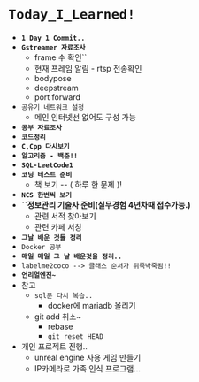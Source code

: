# `Today_I_Learned!`

- **``1 Day 1 Commit..``**
- **``Gstreamer 자료조사``**
  - frame 수 확인``
  - 현재 프레임 알림 - rtsp 전송확인
  - bodypose
  - deepstream
  - port forward
- ``공유기 네트워크 설정``
  - 메인 인터넷선 없어도 구성 가능
- **``공부 자료조사``**
- **``코드정리``**
- **``C,Cpp 다시보기``**
- **``알고리즘 - 백준!!``**
- **``SQL-LeetCode1``**
- **``코딩 테스트 준비``**
  - 책 보기 -- ( 하루 한 문제 )!
- **``NCS 한번씩 보기``**
- **``정보관리 기술사 준비(실무경험 4년차때 접수가능.)**
  - 관련 서적 찾아보기
  - 관련 카페 서칭
- **``그날 배운 것들 정리``**
- ``Docker 공부``
- **``매일 매일 그 날 배운것을 정리..``**
- `labelme2coco --> 클래스 순서가 뒤죽박죽됨!!`
- **`언리얼엔진~`**
- 참고
  - ``sql문 다시 복습..`` 
    - docker에 mariadb 올리기
  - git add 취소~
    - rebase
    - `git reset HEAD`
- 개인 프로젝트 진행..
  - unreal engine 사용 게임 만들기
  - IP카메라로 가족 인식 프로그램...
